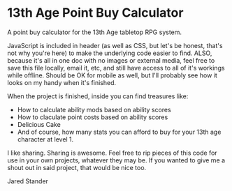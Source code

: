 13th Age Point Buy Calculator
=========================

A point buy calculator for the 13th Age tabletop RPG system.

JavaScript is included in header (as well as CSS, but let's be honest, that's not why you're here) to make the underlying code easier to find. ALSO, because it's all in one doc with no images or external media, feel free to save this file locally, email it, etc, and still have access to all of it's workings while offline. Should be OK for mobile as well, but I'll probably see how it looks on my handy when it's finished.

When the project is finished, inside you can find treasures like:
- How to calculate ability mods based on ability scores
- How to claculate point costs based on ability scores
- Delicious Cake
- And of course, how many stats you can afford to buy for your 13th age character at level 1.

I like sharing. Sharing is awesome. Feel free to rip pieces of this code for use in your own projects, whatever they may be. If you wanted to give me a shout out in said project, that would be nice too.

Jared Stander
